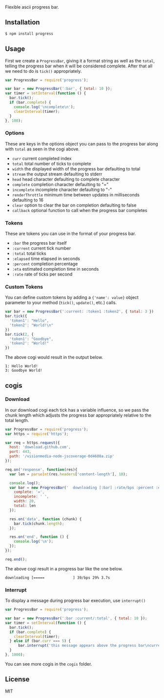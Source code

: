 Flexible ascii progress bar.

## Installation

```bash
$ npm install progress
```

## Usage

First we create a `ProgressBar`, giving it a format string
as well as the `total`, telling the progress bar when it will
be considered complete. After that all we need to do is `tick()` appropriately.

```javascript
var ProgressBar = require('progress');

var bar = new ProgressBar(':bar', { total: 10 });
var timer = setInterval(function () {
  bar.tick();
  if (bar.complete) {
    console.log('\ncomplete\n');
    clearInterval(timer);
  }
}, 100);
```

### Options

These are keys in the options object you can pass to the progress bar along with
`total` as seen in the cogi above.

- `curr` current completed index
- `total` total number of ticks to complete
- `width` the displayed width of the progress bar defaulting to total
- `stream` the output stream defaulting to stderr
- `head` head character defaulting to complete character
- `complete` completion character defaulting to "="
- `incomplete` incomplete character defaulting to "-"
- `renderThrottle` minimum time between updates in milliseconds defaulting to 16
- `clear` option to clear the bar on completion defaulting to false
- `callback` optional function to call when the progress bar completes

### Tokens

These are tokens you can use in the format of your progress bar.

- `:bar` the progress bar itself
- `:current` current tick number
- `:total` total ticks
- `:elapsed` time elapsed in seconds
- `:percent` completion percentage
- `:eta` estimated completion time in seconds
- `:rate` rate of ticks per second

### Custom Tokens

You can define custom tokens by adding a `{'name': value}` object parameter to your method (`tick()`, `update()`, etc.) calls.

```javascript
var bar = new ProgressBar(':current: :token1 :token2', { total: 3 })
bar.tick({
  'token1': "Hello",
  'token2': "World!\n"
})
bar.tick(2, {
  'token1': "Goodbye",
  'token2': "World!"
})
```
The above cogi would result in the output below.

```
1: Hello World!
3: Goodbye World!
```

## cogis

### Download

In our download cogi each tick has a variable influence, so we pass the chunk
length which adjusts the progress bar appropriately relative to the total
length.

```javascript
var ProgressBar = require('progress');
var https = require('https');

var req = https.request({
  host: 'download.github.com',
  port: 443,
  path: '/visionmedia-node-jscoverage-0d4608a.zip'
});

req.on('response', function(res){
  var len = parseInt(res.headers['content-length'], 10);

  console.log();
  var bar = new ProgressBar('  downloading [:bar] :rate/bps :percent :etas', {
    complete: '=',
    incomplete: ' ',
    width: 20,
    total: len
  });

  res.on('data', function (chunk) {
    bar.tick(chunk.length);
  });

  res.on('end', function () {
    console.log('\n');
  });
});

req.end();
```

The above cogi result in a progress bar like the one below.

```
downloading [=====             ] 39/bps 29% 3.7s
```

### Interrupt

To display a message during progress bar execution, use `interrupt()`
```javascript
var ProgressBar = require('progress');

var bar = new ProgressBar(':bar :current/:total', { total: 10 });
var timer = setInterval(function () {
  bar.tick();
  if (bar.complete) {
    clearInterval(timer);
  } else if (bar.curr === 5) {
      bar.interrupt('this message appears above the progress bar\ncurrent progress is ' + bar.curr + '/' + bar.total);
  }
}, 1000);
```

You can see more cogis in the `cogis` folder.

## License

MIT

